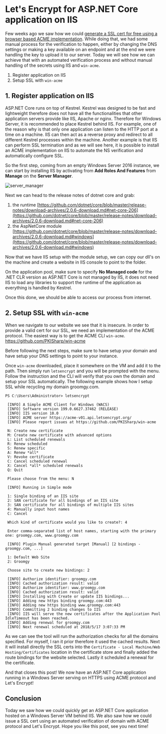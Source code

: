 # Let's Encrypt for ASP.NET Core application on IIS

Few weeks ago we saw how we could [generate a SSL cert for free using a browser based ACME implementation](https://kimsereyblog.blogspot.sg/2018/02/https-free-ssl-with-lets-encrypt-few.html). While doing that, we had some manual process for the verification to happen, either by changing the DNS settings or making a key available on an endpoint and at the end we were handling the key to upload it to our server. Today we will see how we can achieve that with an automated verification process and without manual handling of the secrets using IIS and `win-acme`.

1. Register application on IIS
2. Setup SSL with `win-acme`

## 1. Register application on IIS

ASP.NET Core runs on top of Kestrel. Kestrel was designed to be fast and lightweight therefore does not have all the functionalities that other application servers provide like IIS, Apache or nginx. Therefore for Windows Server, it is recommended to place Kestrel behind IIS.
For example, one of the reason why is that only one application can listen to the HTTP port at a time on a machine. IIS can then act as a reverse proxy and redirect to all different Kestrel processes within the machine. Another example is that IIS can perform SSL termination and as we will see here, it is possible to install an ACME implementation on IIS to automate the NS verification and automatically configure SSL.

So the first step, coming from an empty Windows Server 2016 instance, we can start by installing IIS by activating from __Add Roles And Features__ from __Manage__ on the __Server Manager__.

![server_manager]()

Next we can head to the release notes of dotnet core and grab:

1. the runtime [https://github.com/dotnet/core/blob/master/release-notes/download-archives/2.0.6-download.md#net-core-206](https://github.com/dotnet/core/blob/master/release-notes/download-archives/2.0.6-download.md#net-core-206)
2. the AspNetCore module [https://github.com/dotnet/core/blob/master/release-notes/download-archives/2.0.6-download.md#windows](https://github.com/dotnet/core/blob/master/release-notes/download-archives/2.0.6-download.md#windows)

Now that we have IIS setup with the module setup, we can copy our dll's on the machine and create a website in IIS console to point to the folder.

On the application pool, make sure to specify __No Managed code__ for the .NET CLR version as ASP.NET Core is not managed by IIS, it does not need IIS to load any libraries to support the runtime of the application as everything is handled by Kestrel.

Once this done, we should be able to access our process from internet.

## 2. Setup SSL with `win-acme`

When we navigate to our website we see that it is insecure.
In order to provide a valid cert for our SSL, we need an implementation of the ACME protocol. The easiest way is to get the ACME CLI `win-acme`. https://github.com/PKISharp/win-acme

Before following the next steps, make sure to have setup your domain and have setup your DNS settings to point to your instance.

Once `win-acme` downloaded, place it somewhere on the VM and add it to the path. Then simply run `letsencrypt` and you will be prompted with the menu. Follow the instruction and the CLI will verify that you own the domain and setup your SSL automatically. The following example shows how I setup SSL while recycling my domain groomgy.com.

```PS1
PS C:\Users\Administrator> letsencrypt

 [INFO] A Simple ACME Client for Windows (WACS)
 [INFO] Software version 199.0.6627.37462 (RELEASE)
 [INFO] IIS version 10.0
 [INFO] ACME server https://acme-v01.api.letsencrypt.org/
 [INFO] Please report issues at https://github.com/PKISharp/win-acme

 N: Create new certificate
 M: Create new certificate with advanced options
 L: List scheduled renewals
 R: Renew scheduled
 S: Renew specific
 A: Renew *all*
 V: Revoke certificate
 C: Cancel scheduled renewal
 X: Cancel *all* scheduled renewals
 Q: Quit

 Please choose from the menu: N

 [INFO] Running in Simple mode

 1: Single binding of an IIS site
 2: SAN certificate for all bindings of an IIS site
 3: SAN certificate for all bindings of multiple IIS sites
 4: Manually input host names
 C: Cancel

 Which kind of certificate would you like to create?: 4

 Enter comma-separated list of host names, starting with the primary one: groomgy.com, www.groomgy.com

 [INFO] Plugin Manual generated target [Manual] [2 bindings - groomgy.com, ...]

 1: Default Web Site
 2: Groomgy

 Choose site to create new bindings: 2

 [INFO] Authorize identifier: groomgy.com
 [INFO] Cached authorization result: valid
 [INFO] Authorize identifier: www.groomgy.com
 [INFO] Cached authorization result: valid
 [INFO] Installing with Create or update IIS bindings...
 [INFO] Adding new https binding groomgy.com:443
 [INFO] Adding new https binding www.groomgy.com:443
 [INFO] Committing 2 binding changes to IIS
 [INFO] IIS will serve the new certificates after the Application Pool IdleTimeout has been reached.
 [INFO] Adding renewal for groomgy.com
 [INFO] Next renewal scheduled at 2018/5/17 3:07:33 PM
```

As we can see the tool will run the authorization checks for all the domains specified. For myself, I ran it prior therefore it used the cached results. Next it will install directly the SSL certs into the `Certificate - Local Machine/Web Hosting/Certificates` location in the certificate store and finally added the route bindings for the website selected. Lastly it scheduled a renewal for the certificate.

And that closes this post! We now have an ASP.NET Core application running in a Windows Server serving on HTTPS using ACME protocol and Let's Encrypt! 

## Conclusion

Today we saw how we could quickly get an ASP.NET Core application hosted on a Windows Server VM behind IIS. We also saw how we could issue a SSL cert using an automated verification of domain with ACME protocol and Let's Encrypt. Hope you like this post, see you next time!